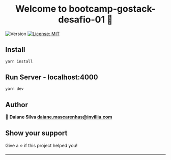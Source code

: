 <h1 align="center">Welcome to bootcamp-gostack-desafio-01 👋</h1>
<p>
  <img alt="Version" src="https://img.shields.io/badge/version-1.0.0-blue.svg?cacheSeconds=2592000" />
  <a href="#" target="_blank">
    <img alt="License: MIT" src="https://img.shields.io/badge/License-MIT-yellow.svg" />
  </a>
</p>

## Install

```sh
yarn install
```

## Run Server - localhost:4000

```sh
yarn dev
```

## Author

👤 **Daiane Silva <daiane.mascarenhas@invillia.com>**

## Show your support

Give a ⭐️ if this project helped you!

---
